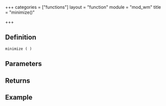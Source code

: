 +++
categories = ["functions"]
layout = "function"
module = "mod_wm"
title = "minimize()"

+++

## Definition

    minimize ( )

## Parameters

## Returns

## Example
